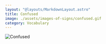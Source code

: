 ```yaml
---
layout: "@layouts/MarkdownLayout.astro"
title: Confused
image: ./assets/images-of-signs/confused.gif
category: Vocabulary
---
```


![Confused](@signs/confused.gif)
